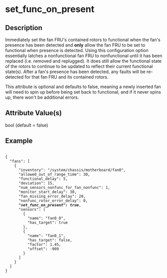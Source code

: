 # set_func_on_present

## Description
Immediately set the fan FRU's contained rotors to functional when the fan's
presence has been detected and **only** allow the fan FRU to be set to
functional when presence is detected. Using this configuration option
essentially latches a nonfunctional fan FRU to nonfunctional until it has been
replaced (i.e. removed and replugged). It does still allow the functional state
of the rotors to continue to be updated to reflect their current functional
state(s). After a fan's presence has been detected, any faults will be
re-detected for that fan FRU and its contained rotors.

This attribute is optional and defaults to false, meaning a newly inserted fan
will need to spin up before being set back to functional, and if it never spins
up, there won't be additional errors.

## Attribute Value(s)
bool (default = false)

## Example
<pre><code>
{
  "fans": [
    {
      "inventory": "/system/chassis/motherboard/fan0",
      "allowed_out_of_range_time": 30,
      "functional_delay": 5,
      "deviation": 15,
      "num_sensors_nonfunc_for_fan_nonfunc": 1,
      "monitor_start_delay": 30,
      "fan_missing_error_delay": 20,
      "nonfunc_rotor_error_delay": 0,
      <b><i>"set_func_on_present": true</i></b>,
      "sensors": [
        {
          "name": "fan0_0",
          "has_target": true
        },
        {
          "name": "fan0_1",
          "has_target": false,
          "factor": 1.45,
          "offset": -909
        }
      ]
    }
  ]
}
</code></pre>
